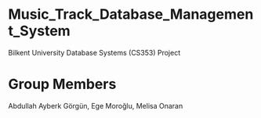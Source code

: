 # Music_Track_Database_Management_System
Bilkent University Database Systems (CS353) Project
# Group Members
Abdullah Ayberk Görgün,
Ege Moroğlu,
Melisa Onaran

